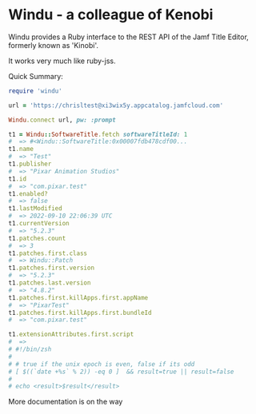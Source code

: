 # Windu - a colleague of Kenobi

Windu provides a Ruby interface to the REST API of the Jamf Title Editor, formerly known as 'Kinobi'.

It works very much like ruby-jss.

Quick Summary:

```ruby
require 'windu'

url = 'https://chrisltest@xi3wix5y.appcatalog.jamfcloud.com'

Windu.connect url, pw: :prompt

t1 = Windu::SoftwareTitle.fetch softwareTitleId: 1
#  => #<Windu::SoftwareTitle:0x00007fdb478cdf00...
t1.name
#  => "Test"
t1.publisher
#  => "Pixar Animation Studios"
t1.id
#  => "com.pixar.test"
t1.enabled?
#  => false
t1.lastModified
#  => 2022-09-10 22:06:39 UTC
t1.currentVersion
#  => "5.2.3"
t1.patches.count
#  => 3
t1.patches.first.class
#  => Windu::Patch
t1.patches.first.version
#  => "5.2.3"
t1.patches.last.version
#  => "4.8.2"
t1.patches.first.killApps.first.appName
#  => "PixarTest"
t1.patches.first.killApps.first.bundleId
#  => "com.pixar.test"

t1.extensionAttributes.first.script
#  =>
# #!/bin/zsh
#
# # true if the unix epoch is even, false if its odd
# [ $((`date +%s` % 2)) -eq 0 ]  && result=true || result=false
#
# echo <result>$result</result>
```
More documentation is on the way